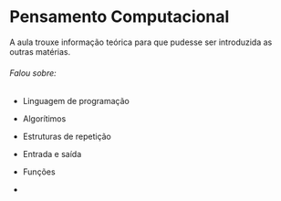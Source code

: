 # Pensamento Computacional

A aula trouxe informação teórica para que pudesse ser introduzida as outras matérias.

###### Falou sobre:

- Linguagem de programação

- Algorítimos

- Estruturas de repetição

- Entrada e saída

- Funções

- 
